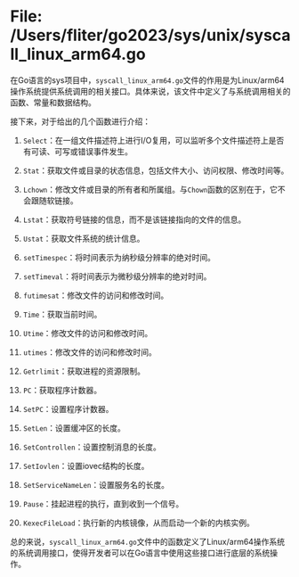 # File: /Users/fliter/go2023/sys/unix/syscall_linux_arm64.go

在Go语言的sys项目中，`syscall_linux_arm64.go`文件的作用是为Linux/arm64操作系统提供系统调用的相关接口。具体来说，该文件中定义了与系统调用相关的函数、常量和数据结构。

接下来，对于给出的几个函数进行介绍：

1. `Select`：在一组文件描述符上进行I/O复用，可以监听多个文件描述符上是否有可读、可写或错误事件发生。

2. `Stat`：获取文件或目录的状态信息，包括文件大小、访问权限、修改时间等。

3. `Lchown`：修改文件或目录的所有者和所属组。与`Chown`函数的区别在于，它不会跟随软链接。

4. `Lstat`：获取符号链接的信息，而不是该链接指向的文件的信息。

5. `Ustat`：获取文件系统的统计信息。

6. `setTimespec`：将时间表示为纳秒级分辨率的绝对时间。

7. `setTimeval`：将时间表示为微秒级分辨率的绝对时间。

8. `futimesat`：修改文件的访问和修改时间。

9. `Time`：获取当前时间。

10. `Utime`：修改文件的访问和修改时间。

11. `utimes`：修改文件的访问和修改时间。

12. `Getrlimit`：获取进程的资源限制。

13. `PC`：获取程序计数器。

14. `SetPC`：设置程序计数器。

15. `SetLen`：设置缓冲区的长度。

16. `SetControllen`：设置控制消息的长度。

17. `SetIovlen`：设置iovec结构的长度。

18. `SetServiceNameLen`：设置服务名的长度。

19. `Pause`：挂起进程的执行，直到收到一个信号。

20. `KexecFileLoad`：执行新的内核镜像，从而启动一个新的内核实例。

总的来说，`syscall_linux_arm64.go`文件中的函数定义了Linux/arm64操作系统的系统调用接口，使得开发者可以在Go语言中使用这些接口进行底层的系统操作。


